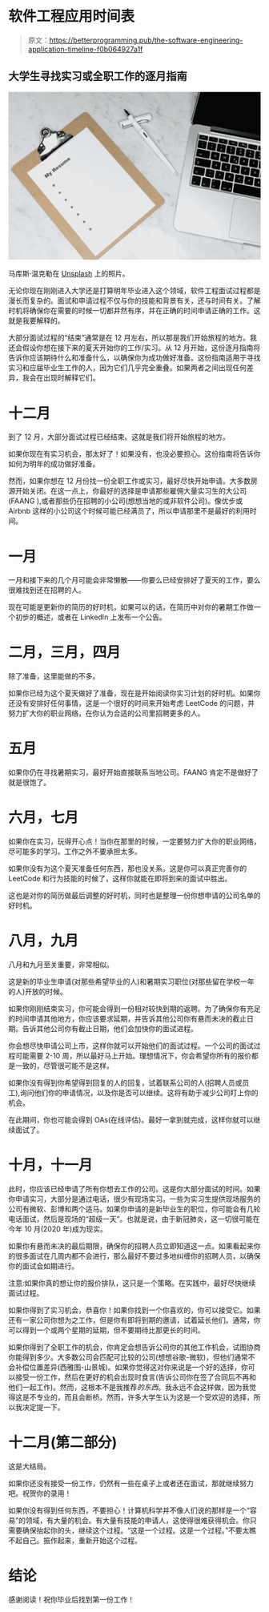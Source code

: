 # 软件工程应用时间表

> 原文：<https://betterprogramming.pub/the-software-engineering-application-timeline-f0b064927a1f>

## 大学生寻找实习或全职工作的逐月指南

![](img/4a5b15b2e5a1447be136383a99fc6f8d.png)

马库斯·温克勒在 [Unsplash](https://unsplash.com/s/photos/job-application?utm_source=unsplash&utm_medium=referral&utm_content=creditCopyText) 上的照片。

无论你现在刚刚进入大学还是打算明年毕业进入这个领域，软件工程面试过程都是漫长而复杂的。面试和申请过程不仅与你的技能和背景有关，还与时间有关。了解时机将确保你在需要的时候一切都井然有序，并在正确的时间申请正确的工作。这就是我要解释的。

大部分面试过程的“结束”通常是在 12 月左右，所以那是我们开始旅程的地方。我还会假设你想在接下来的夏天开始你的工作/实习。从 12 月开始，这份逐月指南将告诉你应该期待什么和准备什么，以确保你为成功做好准备。这份指南适用于寻找实习和应届毕业生工作的人，因为它们几乎完全重叠。如果两者之间出现任何差异，我会在出现时解释它们。

# 十二月

到了 12 月，大部分面试过程已经结束。这就是我们将开始旅程的地方。

如果你现在有实习机会，那太好了！如果没有，也没必要担心。这份指南将告诉你如何为明年的成功做好准备。

然而，如果你想在 12 月份找一份全职工作或实习，最好尽快开始申请。大多数房源开始关闭。在这一点上，你最好的选择是申请那些雇佣大量实习生的大公司(FAANG ),或者那些仍在招聘的小公司(想想当地的或非软件公司)。像优步或 Airbnb 这样的小公司这个时候可能已经满员了，所以申请那里不是最好的利用时间。

# 一月

一月和接下来的几个月可能会非常懒散——你要么已经安排好了夏天的工作，要么很难找到还在招聘的人。

现在可能是更新你的简历的好时机，如果可以的话，在简历中对你的暑期工作做一个初步的概述，或者在 LinkedIn 上发布一个公告。

# 二月，三月，四月

除了准备，这里能做的不多。

如果你已经为这个夏天做好了准备，现在是开始阅读你实习计划的好时机。如果你还没有安排好任何事情，这是一个很好的时间来开始考虑 LeetCode 的问题，并努力扩大你的职业网络，在你认为合适的公司里招聘更多的人。

# 五月

如果你仍在寻找暑期实习，最好开始直接联系当地公司。FAANG 肯定不是做好了就是很饱了。

# 六月，七月

如果你在实习，玩得开心点！当你在那里的时候，一定要努力扩大你的职业网络，尽可能多的学习。工作之外不要承担太多。

如果你没有为这个夏天准备任何东西，那也没关系。这是你可以真正完善你的 LeetCode 和行为技能的时候了，这样你就能在即将到来的面试中胜出。

这也是对你的简历做最后调整的好时机，同时也是整理一份你想申请的公司名单的好时机。

# 八月，九月

八月和九月至关重要，非常相似。

这是新的毕业生申请(对那些希望毕业的人)和暑期实习职位(对那些留在学校一年的人)开放的时候。

如果你刚刚结束实习，你可能会得到一份相对较快到期的返聘。为了确保你有充足的时间申请其他地方，你应该要求延期，并告诉其他公司你有悬而未决的截止日期。告诉其他公司你有截止日期，他们会加快你的面试进程。

你会想尽快申请公司上市，这样你就可以开始他们的面试过程。一个公司的面试过程可能需要 2-10 周，所以最好马上开始。理想情况下，你会希望你所有的报价都是一致的，尽管很可能不是这样。

如果你没有得到你希望得到回复的人的回复，试着联系公司的人(招聘人员或员工),询问他们你的申请情况，以及你是否可以继续。这将有助于减少公司盯上你的机会。

在此期间，你也可能会得到 OAs(在线评估)。最好一拿到就完成，这样你就可以继续面试了。

# **十月，十一月**

此时，你应该已经申请了所有你想去工作的公司。这是你大部分面试的时间。如果你申请实习，大部分是通过电话，很少有现场实习。一些为实习生提供现场服务的公司有微软、彭博和两个适马。如果你申请的是新毕业生的职位，你可能会有几轮电话面试，然后是现场的“超级一天”。也就是说，由于新冠肺炎，这一切很可能在今年 10 月(2020 年)成为现实。

如果你有悬而未决的最后期限，确保你的招聘人员立即知道这一点。如果看起来你的很多面试在几周内都不会进行，那么最好不要过多地纠缠你的招聘人员，以确保你的面试会如期进行。

注意:如果你真的想让你的报价排队，这只是一个策略。在实践中，最好尽快继续面试过程。

如果你得到了实习机会，恭喜你！如果你找到一个你喜欢的，你可以接受它。如果还有一家公司你想为之工作，但是你有即将到期的邀请，试着延长他们。通常，你可以得到一个或两个星期的延期，但不要期待比那更长的时间。

如果你得到了全职工作的机会，你肯定会想告诉公司你的其他工作机会，试图协商你能得到多少。大多数公司会匹配可比较的公司(想想谷歌-微软)，但他们通常不会补偿位置差异(西雅图-山景城)。如果你觉得这对你来说是一个好的选择，你可以接受一份工作，然后在更好的机会出现时食言(告诉公司你在签了合同后不再和他们一起工作)。然而，这根本不是我推荐*的东西*。我永远不会这样做，因为我觉得这是不专业的，而且会断桥。然而，许多大学生认为这是一个受欢迎的选择，所以我决定提一下。

# 十二月(第二部分)

这是大结局。

如果你还没有接受一份工作，仍然有一些在桌子上或者还在面试，那就继续努力吧。祝贺你的录用！

如果你没有得到任何东西，不要担心！计算机科学并不像人们说的那样是一个“容易”的领域，有大量的机会。有大量有技能的申请人，这使得很难获得机会。你只需要确保抬起你的头，继续这个过程。“这是一个过程。这是一个过程。”不要太瞧不起自己。振作起来，重新开始这个过程。

# 结论

感谢阅读！祝你毕业后找到第一份工作！